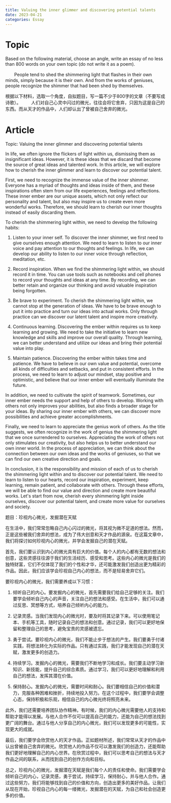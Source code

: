 ```yaml
---
title: Valuing the inner glimmer and discovering potential talents
date: 2023-04-21
categories: Essay
---
```


# Topic

Based on the following material, choose an angle, write an essay of no less than 800 words on your own topic (do not write it as a poem).

　　People tend to shed the shimmering light that flashes in their own minds, simply because it is their own. And from the works of geniuses, people recognize the shimmer that had been shed by themselves.

根据以下材料，选取一个角度，自拟题目，写一篇不少于800字的文章（不要写成诗歌）。 　　人们对自己心灵中闪过的微光，往往会将它舍弃，只因为这是自己的东西。而从天才的作品中，人们却认出了曾被自己舍弃的微光。

# Article

Topic: Valuing the inner glimmer and discovering potential talents

In life, we often ignore the flickers of light within us, dismissing them as insignificant ideas. However, it is these ideas that we discard that become the source of great ideas and talented work. In this article, we will explore how to cherish the inner glimmer and learn to discover our potential talent.

First, we need to recognize the immense value of the inner shimmer. Everyone has a myriad of thoughts and ideas inside of them, and these inspirations often stem from our life experiences, feelings and reflections. These inner ember are our unique assets, which not only reflect our personality and talent, but also may inspire us to create even more wonderful works. Therefore, we should learn to cherish our inner thoughts instead of easily discarding them.

To cherish the shimmering light within, we need to develop the following habits:

1. Listen to your inner self. To discover the inner shimmer, we first need to give ourselves enough attention. We need to learn to listen to our inner voice and pay attention to our thoughts and feelings. In life, we can develop our ability to listen to our inner voice through reflection, meditation, etc.

2. Record inspiration. When we find the shimmering light within, we should record it in time. You can use tools such as notebooks and cell phones to record your thoughts and ideas at any time. By recording, we can better retain and organize our thinking and avoid valuable inspiration being forgotten.

3. Be brave to experiment. To cherish the shimmering light within, we cannot stop at the generation of ideas. We have to be brave enough to put it into practice and turn our ideas into actual works. Only through practice can we discover our latent talent and inspire more creativity.

4. Continuous learning. Discovering the ember within requires us to keep learning and growing. We need to take the initiative to learn new knowledge and skills and improve our overall quality. Through learning, we can better understand and utilize our ideas and bring their potential value into play.

5. Maintain patience. Discovering the ember within takes time and patience. We have to believe in our own value and potential, overcome all kinds of difficulties and setbacks, and put in consistent efforts. In the process, we need to learn to adjust our mindset, stay positive and optimistic, and believe that our inner ember will eventually illuminate the future.

In addition, we need to cultivate the spirit of teamwork. Sometimes, our inner ember needs the support and help of others to develop. Working with others not only improves your abilities, but also finds a broader stage for your ideas. By sharing our inner ember with others, we can discover more possibilities and achieve greater accomplishments.

Finally, we need to learn to appreciate the genius work of others. As the title suggests, we often recognize in the work of genius the shimmering light that we once surrendered to ourselves. Appreciating the work of others not only stimulates our creativity, but also helps us to better understand our own inner world. In the process of appreciation, we can think about the connection between our own ideas and the works of geniuses, so that we can find our own creative direction and goals.

In conclusion, it is the responsibility and mission of each of us to cherish the shimmering light within and to discover our potential talent. We need to learn to listen to our hearts, record our inspiration, experiment, keep learning, remain patient, and collaborate with others. Through these efforts, we will be able to find our value and direction and create more beautiful works. Let's start from now, cherish every shimmering light inside ourselves, discover our potential talent, and create more value for ourselves and society.

题目：珍视内心微光，发掘潜在天赋

在生活中，我们常常忽略自己内心闪过的微光，将其视为微不足道的想法。然而，正是这些被我们舍弃的想法，成为了伟大创意和天才作品的源泉。在这篇文章中，我们将探讨如何珍视内心的微光，并学会发掘自己的潜在天赋。

首先，我们要认识到内心的微光具有巨大的价值。每个人的内心都有无数的想法和创意，这些灵感往往源于我们的生活经历、感受和思考。这些内心的微光是我们的独特财富，它们不仅体现了我们的个性和才华，还可能激发我们创造出更为精彩的作品。因此，我们应该学会珍视自己内心的想法，而不是轻易舍弃它们。

要珍视内心的微光，我们需要养成以下习惯：

1. 倾听自己的内心。要发掘内心的微光，首先需要我们给自己足够的关注。我们要学会倾听自己内心的声音，关注自己的想法和感受。在生活中，我们可以通过反思、冥想等方式，培养自己倾听内心的能力。

2. 记录灵感。当我们发现内心的微光时，要及时将其记录下来。可以使用笔记本、手机等工具，随时记录自己的想法和创意。通过记录，我们可以更好地保留和整理自己的思考，避免宝贵的灵感被遗忘。

3. 勇于尝试。要珍视内心的微光，我们不能止步于想法的产生。我们要勇于付诸实践，将想法转化为实际的作品。只有通过实践，我们才能发现自己的潜在天赋，激发更多的创造力。

4. 持续学习。发掘内心的微光，需要我们不断地学习和成长。我们要主动学习新知识、新技能，提升自己的综合素质。通过学习，我们可以更好地理解和利用自己的想法，发挥其潜在价值。

5. 保持耐心。发掘内心的微光，需要时间和耐心。我们要相信自己的价值和潜力，克服各种困难和挫折，持续地投入努力。在这个过程中，我们要学会调整心态，保持积极和乐观，相信自己的内心微光终将照亮未来。

此外，我们还需要培养团队协作精神。有时候，我们的内心微光需要他人的支持和帮助才能得以发展。与他人合作不仅可以提高自己的能力，还能为自己的想法找到更广阔的舞台。通过与他人分享自己的内心微光，我们可以发现更多的可能性，实现更大的成就。

最后，我们要学会欣赏他人的天才作品。正如题材所述，我们常常从天才的作品中认出曾被自己舍弃的微光。欣赏他人的作品不仅可以激发我们的创造力，还能帮助我们更好地理解自己的内心世界。在欣赏过程中，我们可以思考自己的想法与天才作品之间的联系，从而找到自己的创作方向和目标。

总之，珍视内心的微光，发掘潜在天赋是我们每个人的责任和使命。我们需要学会倾听自己的内心，记录灵感，勇于尝试，持续学习，保持耐心，并与他人合作。通过这些努力，我们将能够找到自己的价值和方向，创造出更多的美好作品。让我们从现在开始，珍视自己内心的每一缕微光，发掘潜在的天赋，为自己和社会创造更多的价值。